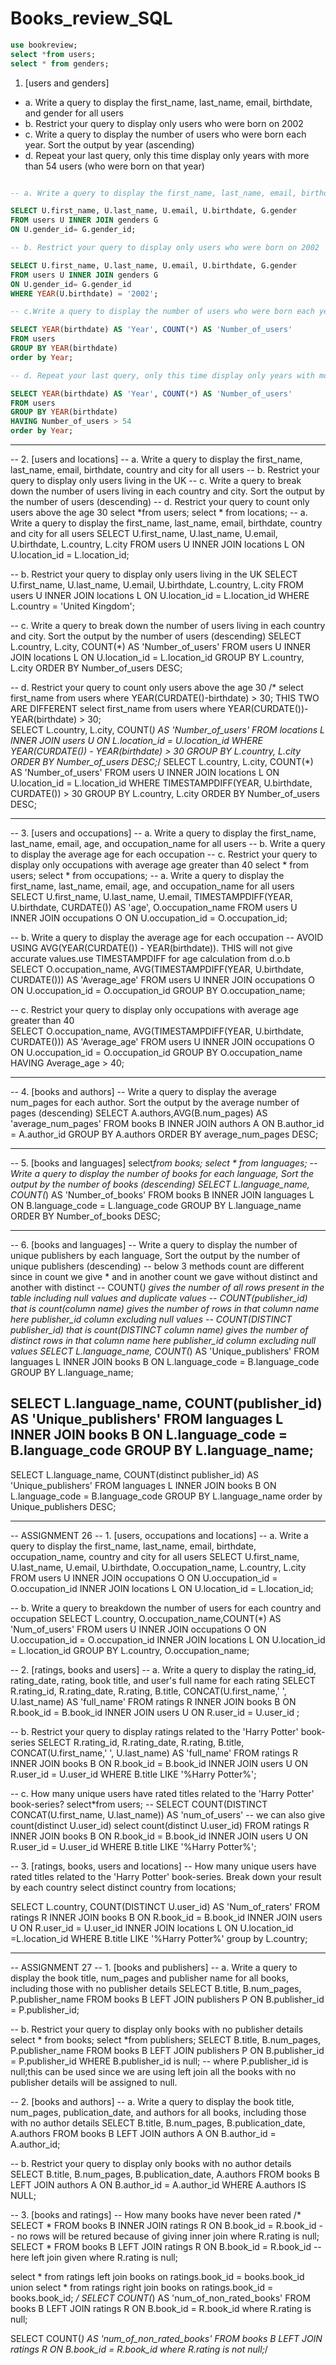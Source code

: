 # Books_review_SQL

```sql
use bookreview;
select *from users;
select * from genders;
```

1. [users and genders]
- a. Write a query to display the first_name, last_name, email, birthdate, and gender for all users
- b. Restrict your query to display only users who were born on 2002
- c. Write a query to display the number of users who were born each year. Sort the output by year (ascending)
- d. Repeat your last query, only this time display only years with more than 54 users (who were born on that year)

```sql

-- a. Write a query to display the first_name, last_name, email, birthdate, and gender for all users

SELECT U.first_name, U.last_name, U.email, U.birthdate, G.gender
FROM users U INNER JOIN genders G
ON U.gender_id= G.gender_id; 
```

```sql
-- b. Restrict your query to display only users who were born on 2002

SELECT U.first_name, U.last_name, U.email, U.birthdate, G.gender
FROM users U INNER JOIN genders G
ON U.gender_id= G.gender_id
WHERE YEAR(U.birthdate) = '2002';
```
```sql
-- c.Write a query to display the number of users who were born each year. Sort the output by year (ascending)

SELECT YEAR(birthdate) AS 'Year', COUNT(*) AS 'Number_of_users'
FROM users 
GROUP BY YEAR(birthdate)
order by Year;
```
```sql
-- d. Repeat your last query, only this time display only years with more than 54 users (who were born on that year)

SELECT YEAR(birthdate) AS 'Year', COUNT(*) AS 'Number_of_users'
FROM users
GROUP BY YEAR(birthdate)
HAVING Number_of_users > 54
order by Year;
```
-- ---------------------------------------------------------------------------------------------------------------------------------------------------------------------------
--  2. [users and locations]
--    a. Write a query to display the first_name, last_name, email, birthdate, country and city for all users
--    b. Restrict your query to display only users living in the UK
--    c. Write a query to break down the number of users living in each country and city. Sort the output by the number of users (descending)
--    d. Restrict your query to count only users above the age 30
select *from users;
select * from locations;
-- a. Write a query to display the first_name, last_name, email, birthdate, country and city for all users
SELECT U.first_name, U.last_name, U.email, U.birthdate, L.country, L.city
FROM users U INNER JOIN locations L
ON U.location_id = L.location_id;

--  b. Restrict your query to display only users living in the UK
SELECT U.first_name, U.last_name, U.email, U.birthdate, L.country, L.city
FROM users U INNER JOIN locations L
ON U.location_id = L.location_id
WHERE L.country = 'United Kingdom';

-- c. Write a query to break down the number of users living in each country and city. Sort the output by the number of users (descending)
SELECT L.country, L.city, COUNT(*) AS 'Number_of_users'
FROM users U INNER JOIN locations L 
ON U.location_id = L.location_id
GROUP BY L.country, L.city
ORDER BY Number_of_users DESC;

-- d. Restrict your query to count only users above the age 30
/*
select first_name 
from users
where YEAR(CURDATE()-birthdate) > 30;                               THIS TWO ARE DIFFERENT
select first_name 
from users
where YEAR(CURDATE())-YEAR(birthdate) > 30;   
SELECT L.country, L.city, COUNT(*) AS 'Number_of_users'
FROM locations L INNER JOIN users U
ON L.location_id = U.location_id
WHERE YEAR(CURDATE()) - YEAR(birthdate) > 30
GROUP BY L.country, L.city
ORDER BY Number_of_users DESC;*/
SELECT L.country, L.city, COUNT(*) AS 'Number_of_users'
FROM users U INNER JOIN locations L 
ON U.location_id = L.location_id
WHERE TIMESTAMPDIFF(YEAR, U.birthdate, CURDATE()) > 30
GROUP BY L.country, L.city
ORDER BY Number_of_users DESC;
-- ----------------------------------------------------------------------------------------------------------------------------------------------------------------------------
-- 3. [users and occupations]
--    a. Write a query to display the first_name, last_name, email, age, and occupation_name for all users
--    b. Write a query to display the average age for each occupation
--    c. Restrict your query to display only occupations with average age greater than 40
select * from users;
select * from occupations;
-- a. Write a query to display the first_name, last_name, email, age, and occupation_name for all users
SELECT U.first_name, U.last_name, U.email, TIMESTAMPDIFF(YEAR, U.birthdate, CURDATE()) AS 'age', O.occupation_name
FROM users U INNER JOIN occupations O
ON U.occupation_id = O.occupation_id;

-- b. Write a query to display the average age for each occupation
-- AVOID USING AVG(YEAR(CURDATE()) - YEAR(birthdate)). THIS will not give accurate values.use TIMESTAMPDIFF for age calculation from d.o.b
SELECT O.occupation_name, AVG(TIMESTAMPDIFF(YEAR, U.birthdate, CURDATE())) AS 'Average_age'
FROM users U INNER JOIN occupations O
ON U.occupation_id = O.occupation_id
GROUP BY  O.occupation_name;

-- c. Restrict your query to display only occupations with average age greater than 40    
SELECT O.occupation_name, AVG(TIMESTAMPDIFF(YEAR, U.birthdate, CURDATE())) AS 'Average_age'
FROM users U INNER JOIN occupations O
ON U.occupation_id = O.occupation_id
GROUP BY  O.occupation_name
HAVING Average_age > 40;

-- -----------------------------------------------------------------------------------------------------------------------------------------------------------------------------
-- 4. [books and authors]
-- Write a query to display the average num_pages for each author. Sort the output by the average number of pages (descending)
SELECT A.authors,AVG(B.num_pages) AS 'average_num_pages'
FROM books B INNER JOIN authors A
ON  B.author_id = A.author_id 
GROUP BY A.authors
ORDER BY average_num_pages DESC;
-- ----------------------------------------------------------------------------------------------------------------------------------------------------------------------------
-- 5. [books and languages]
select*from books;
select * from languages;
-- Write a query to display the number of books for each language, Sort the output by the number of books (descending)
SELECT L.language_name, COUNT(*) AS 'Number_of_books'
FROM books B INNER JOIN languages L
ON B.language_code = L.language_code 
GROUP BY L.language_name
ORDER BY Number_of_books DESC;
-- ----------------------------------------------------------------------------------------------------------------------------------------------------------------------------
-- 6. [books and languages]
-- Write a query to display the number of unique publishers by each language, Sort the output by the number of unique publishers (descending)
-- below 3 methods count are different since in count we give * and in another count we gave without distinct and another with distinct
-- COUNT(*) gives the number of all rows present in the table including null values and duplicate values
-- COUNT(publisher_id) that is count(column name) gives the number of rows in that column name here publisher_id column excluding null values
-- COUNT(DISTINCT publisher_id) that is count(DISTINCT column name) gives the number of distinct rows in that column name here publisher_id column excluding null values
SELECT L.language_name, COUNT(*) AS 'Unique_publishers'
FROM languages L INNER JOIN books B 
ON L.language_code = B.language_code
GROUP BY L.language_name;

SELECT L.language_name, COUNT(publisher_id) AS 'Unique_publishers'
FROM languages L INNER JOIN books B 
ON L.language_code = B.language_code
GROUP BY L.language_name;
--                  
SELECT L.language_name, COUNT(distinct publisher_id) AS 'Unique_publishers'
FROM languages L INNER JOIN books B 
ON L.language_code = B.language_code
GROUP BY L.language_name
order by Unique_publishers DESC;
-- ----------------------------------------------------------------------------------------------------------------------------------------------------------------------------
-- ASSIGNMENT 26
-- 1. [users, occupations and locations]
--   a. Write a query to display the first_name, last_name, email, birthdate, occupation_name, country and city for all users
SELECT U.first_name, U.last_name, U.email, U.birthdate, O.occupation_name, L.country, L.city
FROM users U 
INNER JOIN occupations O ON U.occupation_id = O.occupation_id
INNER JOIN locations L ON U.location_id = L.location_id;

--   b. Write a query to breakdown the number of users for each country and occupation
SELECT L.country, O.occupation_name,COUNT(*) AS 'Num_of_users'
FROM users U 
INNER JOIN occupations O ON U.occupation_id = O.occupation_id
INNER JOIN locations L ON U.location_id = L.location_id
GROUP BY L.country,  O.occupation_name;

-- 2. [ratings, books and users]
-- a. Write a query to display the rating_id, rating_date, rating, book title, and user's full name for each rating
SELECT R.rating_id, R.rating_date, R.rating, B.title, CONCAT(U.first_name,' ', U.last_name) AS 'full_name'
FROM ratings R
INNER JOIN books B ON R.book_id = B.book_id
INNER JOIN users U ON R.user_id = U.user_id ;


-- b. Restrict your query to display ratings related to the 'Harry Potter' book-series
SELECT R.rating_id, R.rating_date, R.rating, B.title, CONCAT(U.first_name,' ', U.last_name) AS 'full_name'
FROM ratings R
INNER JOIN books B ON R.book_id = B.book_id
INNER JOIN users U ON R.user_id = U.user_id 
WHERE B.title LIKE '%Harry Potter%';

-- c. How many unique users have rated titles related to the 'Harry Potter' book-series?
select*from users;
-- SELECT COUNT(DISTINCT CONCAT(U.first_name, U.last_name)) AS 'num_of_users'     -- we can also give count(distinct U.user_id)
select count(distinct U.user_id)
FROM ratings R
INNER JOIN books B ON R.book_id = B.book_id
INNER JOIN users U ON R.user_id = U.user_id 
WHERE B.title LIKE '%Harry Potter%';

-- 3. [ratings, books, users and locations]
-- How many unique users have rated titles related to the 'Harry Potter' book-series. Break down your result by each country
select distinct country from locations;

SELECT L.country, COUNT(DISTINCT U.user_id) AS 'Num_of_raters'
FROM ratings R
INNER JOIN books B ON R.book_id = B.book_id
INNER JOIN users U ON R.user_id = U.user_id 
INNER JOIN locations L ON U.location_id =L.location_id
WHERE B.title LIKE '%Harry Potter%'
group by L.country;
-- ----------------------------------------------------------------------------------------------------------------------------------------------------------------------------
-- ASSIGNMENT 27
-- 1. [books and publishers]
-- a. Write a query to display the book title, num_pages and publisher name for all books, including those with no publisher details
SELECT B.title, B.num_pages, P.publisher_name
FROM books B 
LEFT JOIN publishers P ON B.publisher_id = P.publisher_id;

-- b. Restrict your query to display only books with no publisher details
select * from books;
select *from publishers;
SELECT B.title, B.num_pages, P.publisher_name
FROM books B 
LEFT JOIN publishers P ON B.publisher_id = P.publisher_id
WHERE B.publisher_id is null;    -- where P.publisher_id is null;this can be used since we are using left join all the books with no publisher details will be assigned to null.

-- 2. [books and authors]
-- a. Write a query to display the book title, num_pages, publication_date, and authors for all books, including those with no author details
SELECT B.title, B.num_pages, B.publication_date, A.authors
FROM books B 
LEFT JOIN authors A ON B.author_id = A.author_id;

-- b. Restrict your query to display only books with no author details
SELECT B.title, B.num_pages, B.publication_date, A.authors
FROM books B 
LEFT JOIN authors A ON B.author_id = A.author_id
WHERE A.authors IS NULL;

-- 3. [books and ratings]
-- How many books have never been rated
/*
SELECT * 
FROM books B
INNER JOIN ratings R ON B.book_id = R.book_id  -- no rows will be retured because of giving inner join
where R.rating is null;
SELECT * 
FROM books B
LEFT JOIN ratings R ON B.book_id = R.book_id  -- here left join given
where R.rating is null;

select *
from ratings left join books
on ratings.book_id = books.book_id
union
select *
from ratings right join books
on ratings.book_id = books.book_id;
*/
SELECT COUNT(*) AS 'num_of_non_rated_books'
FROM books B
LEFT JOIN ratings R ON B.book_id = R.book_id
where R.rating is null;

SELECT COUNT(*) AS 'num_of_non_rated_books'
FROM books B
LEFT JOIN ratings R ON B.book_id = R.book_id
where R.rating is not null;*/
